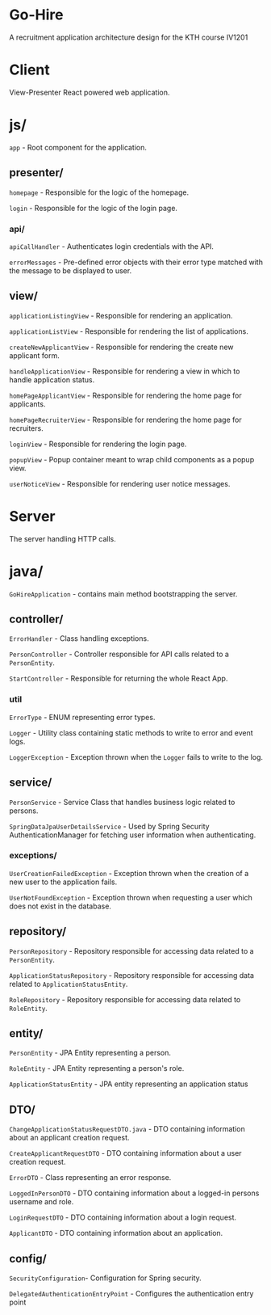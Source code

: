 # Go-Hire 
A recruitment application architecture design for the KTH course IV1201 

# Client
View-Presenter React powered web application.

# js/

`app` - Root component for the application.

## presenter/

`homepage` - Responsible for the logic of the homepage.

`login` - Responsible for the logic of the login page.

### api/

`apiCallHandler` - Authenticates login credentials with the API.

`errorMessages` - Pre-defined error objects with their error type matched with the message to be displayed to user.

## view/
`applicationListingView` - Responsible for rendering an application.

`applicationListView` - Responsible for rendering the list of applications.

`createNewApplicantView` - Responsible for rendering the create new applicant form.

`handleApplicationView` - Responsible for rendering a view in which to handle application status.

`homePageApplicantView` - Responsible for rendering the home page for applicants.

`homePageRecruiterView` - Responsible for rendering the home page for recruiters.

`loginView` - Responsible for rendering the login page.

`popupView` - Popup container meant to wrap child components as a popup view.

`userNoticeView` - Responsible for rendering user notice messages.

# Server
The server handling HTTP calls.

# java/

`GoHireApplication` - contains main method bootstrapping the server.

## controller/

`ErrorHandler` - Class handling exceptions.

`PersonController` - Controller responsible for API calls related to a `PersonEntity`.

`StartController` - Responsible for returning the whole React App.

### util

`ErrorType` - ENUM representing error types.

`Logger` - Utility class containing static methods to write to error and event logs.

`LoggerException` - Exception thrown when the `Logger` fails to write to the log.

## service/
`PersonService` - Service Class that handles business logic related to persons.

`SpringDataJpaUserDetailsService` - Used by Spring Security AuthenticationManager for fetching user information when authenticating.

### exceptions/

`UserCreationFailedException` - Exception thrown when the creation of a new user to the application fails.

`UserNotFoundException` - Exception thrown when requesting a user which does not exist in the database.

## repository/
`PersonRepository` - Repository responsible for accessing data related to a `PersonEntity`.

`ApplicationStatusRepository` - Repository responsible for accessing data related to `ApplicationStatusEntity`.

`RoleRepository` - Repository responsible for accessing data related to `RoleEntity`.

## entity/ 
`PersonEntity` - JPA Entity representing a person.

`RoleEntity` - JPA Entity representing a person's role.

`ApplicationStatusEntity` - JPA entity representing an application status

## DTO/ 
`ChangeApplicationStatusRequestDTO.java` - DTO containing information about an applicant creation request.

`CreateApplicantRequestDTO` - DTO containing information about a user creation request.

`ErrorDTO` - Class representing an error response.

`LoggedInPersonDTO` - DTO containing information about a logged-in persons username and role.

`LoginRequestDTO` - DTO containing information about a login request.

`ApplicantDTO` - DTO containing information about an application.

## config/
`SecurityConfiguration`- Configuration for Spring security.

`DelegatedAuthenticationEntryPoint` - Configures the authentication entry point
